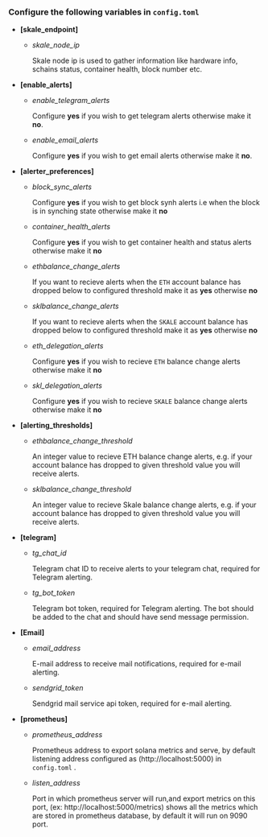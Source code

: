 ### Configure the following variables in `config.toml`
- **[skale_endpoint]**
   - *skale_node_ip*
    
      Skale node ip is used to gather information like hardware info, schains status, container health, block number etc.

- **[enable_alerts]**

   - *enable_telegram_alerts*

      Configure **yes** if you wish to get telegram alerts otherwise make it **no**.

   - *enable_email_alerts*

      Configure **yes** if you wish to get email alerts otherwise make it **no**.

- **[alerter_preferences]**

    - *block_sync_alerts*
      
      Configure **yes** if you wish to get block synh alerts i.e when the block is in synching state otherwise make it **no**
    
    - *container_health_alerts*

      Configure **yes** if you wish to get container health and status alerts otherwise make it **no**
    
    - *ethbalance_change_alerts*

      If you want to recieve alerts when the `ETH` account balance has dropped below to configured threshold make it as **yes** otherwise **no**
    
    - *sklbalance_change_alerts*
    
      If you want to recieve alerts when the `SKALE` account balance has dropped below to configured threshold make it as **yes** otherwise **no**

    - *eth_delegation_alerts*

      Configure **yes** if you wish to recieve `ETH` balance change alerts otherwise make it **no**

    - *skl_delegation_alerts*

       Configure **yes** if you wish to recieve `SKALE` balance change alerts otherwise make it **no**

- **[alerting_thresholds]**

   - *ethbalance_change_threshold*

      An integer value to recieve ETH balance change alerts, e.g. if your account balance has dropped to given threshold value you will receive alerts.

   - *sklbalance_change_threshold*
     
      An integer value to recieve Skale balance change alerts, e.g. if your account balance has dropped to given threshold value you will receive alerts.

- **[telegram]**
  - *tg_chat_id*

      Telegram chat ID to receive alerts to your telegram chat, required for Telegram alerting.
    
  - *tg_bot_token*

      Telegram bot token, required for Telegram alerting. The bot should be added to the chat and should have send message permission.
    
- **[Email]**

  - *email_address*

      E-mail address to receive mail notifications, required for e-mail alerting.
   
  - *sendgrid_token*

      Sendgrid mail service api token, required for e-mail alerting.

- **[prometheus]**

    - *prometheus_address*

      Prometheus address to export solana metrics and serve, by default listening address configured as (http://localhost:5000) in `config.toml` .

    - *listen_address*
       
      Port in which prometheus server will run,and export metrics on this port, (ex: http://localhost:5000/metrics) shows all the metrics which are stored in prometheus database, by default it will run on 9090 port.

     

    

     
      